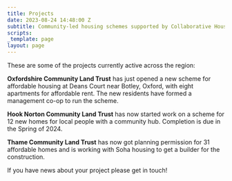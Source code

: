 ```yaml
---
title: Projects
date: 2023-08-24 14:48:00 Z
subtitle: Community-led housing schemes supported by Collaborative Housing partners
scripts: 
_template: page
layout: page
---
```


These are some of the projects currently active across the region:

**Oxfordshire Community Land Trust** has just opened a new scheme for affordable housing at Deans Court near Botley, Oxford, with eight apartments for affordable rent. The new residents have formed a management co-op to run the scheme.

**Hook Norton Community Land Trust** has now started work on a scheme for 12 new homes for local people with a community hub. Completion is due in the Spring of 2024.

**Thame Community Land Trust** has now got planning permission for 31 affordable homes and is working with Soha housing to get a builder for the construction.

If you have news about your project please get in touch!